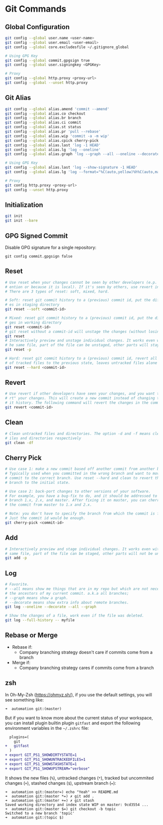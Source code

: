 # Git Commands

## Global Configuration

```sh
git config --global user.name <user-name>
git config --global user.email <user-email>
git config --global core.excludesfile ~/.gitignore_global

# Using GPG Key
git config --global commit.gpgsign true
git config --global user.signingkey <GPGKey>

# Proxy
git config --global http.proxy <proxy-url>
git config --global --unset http.proxy
```

## Git Alias

```sh
git config --global alias.amend 'commit --amend'
git config --global alias.co checkout
git config --global alias.br branch
git config --global alias.ci commit
git config --global alias.st status
git config --global alias.pr 'pull --rebase'
git config --global alias.wip 'commit -a -m wip'
git config --global alias.cpick cherry-pick
git config --global alias.last 'log -1 HEAD'
git config --global alias.lg 'log --oneline'
git config --global alias.graph 'log --graph --all --oneline --decorate'

# Using GPG Key
git config --global alias.last 'log --show-signature -1 HEAD'
git config --global alias.lg 'log --format="%C(auto,yellow)%h%C(auto,magenta)% G? %C(auto,reset)%s%C(auto,red bold)% gD% D"'

# Proxy
git config http.proxy <proxy-url>
git config --unset http.proxy
```

## Initialization

```sh
git init
git init --bare
```

## GPG Signed Commit

Disable GPG signature for a single repository:

    git config commit.gpgsign false

## Reset

```sh
# Use reset when your changes cannot be seen by other developers (e.p. by conv-
# ention or because it is local). If it's seen by others, use revert instead.
# There are 3 types of reset: soft, mixed, hard.

# Soft: reset git commit history to a (previous) commit id, put the diff chang-
# es in staging directory
git reset --soft <commit-id>

# Mixed: reset git commit history to a (previous) commit id, put the diff chan-
# ges in working directory
git reset <commit-id>
# git reset without a commit-id will unstage the changes (without losing them)
git reset
# Interactively preview and unstage individual changes. It works even within t-
# he same file, part of the file can be unstaged, other parts will stay staged.
git reset -p

# Hard: reset git commit history to a (previous) commit id, revert all changes
# of tracked files to the previous state, leaves untracked files alone
git reset --hard <commit-id>

```

## Revert

```sh
# Use revert if other developers have seen your changes, and you want to "reve-
# rt" your changes. This will create a new commit instead of changing the comm-
# it history. The following command will revert the changes in the commit.
git revert <commit-id>
```

## Clean

```sh
# Clean untracked files and directories. The option -d and -f means cleaning f-
# iles and directories respectively
git clean -df

```

## Cherry Pick

```sh
# Use case 1: make a new commit based off another commit from another branch. 
# Typically used when you committed in the wrong branch and want to move the 
# commit to the correct branch. Use reset --hard and clean to revert the wrong 
# branch to the initial state.

# Use case 2: back-port changes to other versions of your software. 
# For example, you have a bug-fix to do, and it should be addressed to 
# branch 1.x, 2.x, and master. After fixing it on master, you can cherry-pick 
# the commit from master to 1.x and 2.x.

# Note: you don't have to specify the branch from which the commit is from.
# Just the commit id would be enough.
git cherry-pick <commit-id>

```

## Add

```sh
# Interactively preview and stage individual changes. It works even within the 
# same file, part of the file can be staged, other parts will not be unstaged.
git add -p
```

## Log

```sh
# Favorite. 
# --all means show me things that are in my repo but which are not necessarily 
# the ancestors of my current commit. a.k.a all branches; 
# --graph means show a graph.
# --decorate means show extra info about remote branches.
git log --oneline --decorate --all --graph

# Show the changes of a file, work even if the file was deleted.
git log --full-history -- myfile
```

## Rebase or Merge
- Rebase if:
    - Company branching strategy doesn't care if commits come from a branch
- Merge if:
    - Company branching strategy cares if commits come from a branch

## zsh

In Oh-My-Zsh (https://ohmyz.sh/), if you use the default settings, you will see something like:

```
➜  automation git:(master)
```

But if you want to know more about the current status of your workspace, you can install plugin
builtin plugin `gitfast` and export the following environment variables in the `~/.zshrc` file:

```diff
  plugins=(
    git
+   gitfast
  )
+ export GIT_PS1_SHOWDIRTYSTATE=1
+ export GIT_PS1_SHOWUNTRACKEDFILES=1
+ export GIT_PS1_SHOWSTASHSTATE=1
+ export GIT_PS1_SHOWUPSTREAM="verbose"
```

It shows the new files (`%`), untracked changes (`*`), tracked but uncommited changes (`+`), stashed changes (`$`), upstream branch (`=`):

```
➜  automation git:(master=) echo "Yeah" >> README.md
➜  automation git:(master *=) ✗ git add .
➜  automation git:(master +=) ✗ git stash
Saved working directory and index state WIP on master: 9cd3554 ...
➜  automation git:(master $=) git checkout -b topic
Switched to a new branch 'topic'
➜  automation git:(topic $)
```
